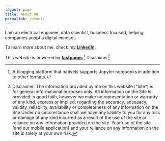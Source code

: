 ```yaml
---
layout: page
title: About Me
permalink: /about/
---
```

I am an electrical engineer, data scientist, business focused, helping companies adopt a digital mindset.

To learn more about me, check my **[LinkedIn](https://www.linkedin.com/in/carlosaordonez/)**.


This website is powered by **[fastpages](https://github.com/fastai/fastpages)** [^1].Disclaimer[^2]



[^1]:A blogging platform that natively supports Jupyter notebooks in addition to other formats.
[^2]:Disclaimer: The information provided by me on this website ("Site") is for general informational purposes only. All information on the Site is provided in good faith, however we make no representation or warranty of any kind, express or implied, regarding the accuracy, adequacy, validity, reliability, availability or completeness of any information on the Site.Under no circumstance shall we have any liability to you for any loss or damage of any kind incurred as a result of the use of the site or reliance on any information provided on the site. Your use of the site [and our mobile application] and your reliance on any information on the site is solely at your own risk. 

